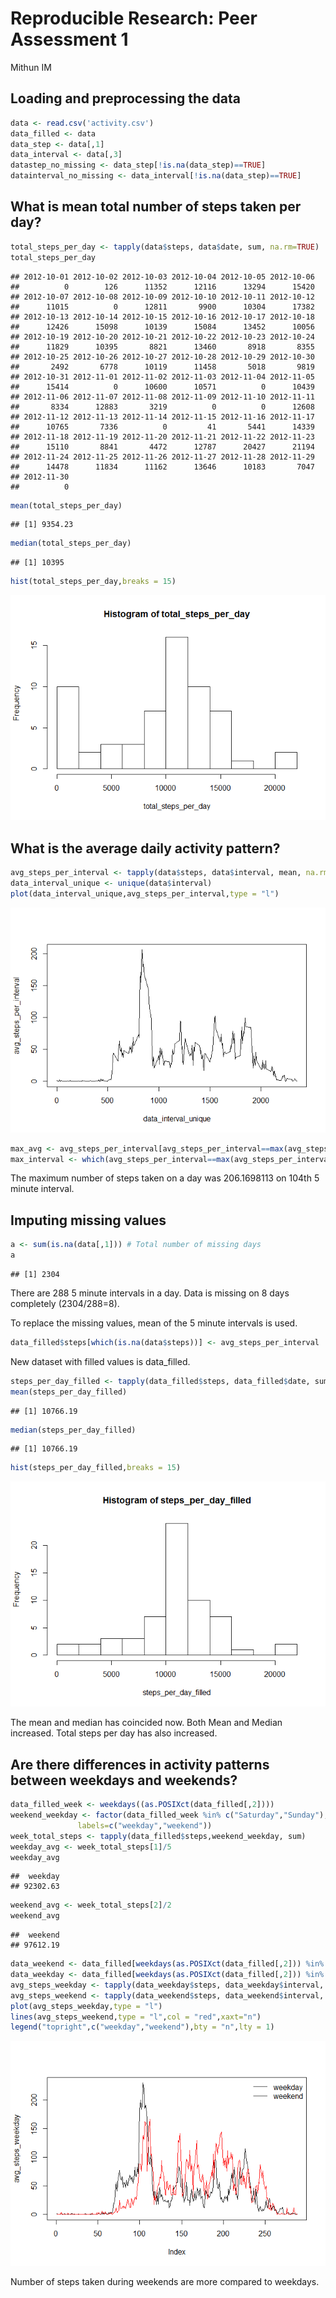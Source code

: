 # Reproducible Research: Peer Assessment 1
Mithun IM  

## Loading and preprocessing the data


```r
data <- read.csv('activity.csv')
data_filled <- data 
data_step <- data[,1]
data_interval <- data[,3]
datastep_no_missing <- data_step[!is.na(data_step)==TRUE]
datainterval_no_missing <- data_interval[!is.na(data_step)==TRUE]
```

## What is mean total number of steps taken per day?


```r
total_steps_per_day <- tapply(data$steps, data$date, sum, na.rm=TRUE)
total_steps_per_day
```

```
## 2012-10-01 2012-10-02 2012-10-03 2012-10-04 2012-10-05 2012-10-06 
##          0        126      11352      12116      13294      15420 
## 2012-10-07 2012-10-08 2012-10-09 2012-10-10 2012-10-11 2012-10-12 
##      11015          0      12811       9900      10304      17382 
## 2012-10-13 2012-10-14 2012-10-15 2012-10-16 2012-10-17 2012-10-18 
##      12426      15098      10139      15084      13452      10056 
## 2012-10-19 2012-10-20 2012-10-21 2012-10-22 2012-10-23 2012-10-24 
##      11829      10395       8821      13460       8918       8355 
## 2012-10-25 2012-10-26 2012-10-27 2012-10-28 2012-10-29 2012-10-30 
##       2492       6778      10119      11458       5018       9819 
## 2012-10-31 2012-11-01 2012-11-02 2012-11-03 2012-11-04 2012-11-05 
##      15414          0      10600      10571          0      10439 
## 2012-11-06 2012-11-07 2012-11-08 2012-11-09 2012-11-10 2012-11-11 
##       8334      12883       3219          0          0      12608 
## 2012-11-12 2012-11-13 2012-11-14 2012-11-15 2012-11-16 2012-11-17 
##      10765       7336          0         41       5441      14339 
## 2012-11-18 2012-11-19 2012-11-20 2012-11-21 2012-11-22 2012-11-23 
##      15110       8841       4472      12787      20427      21194 
## 2012-11-24 2012-11-25 2012-11-26 2012-11-27 2012-11-28 2012-11-29 
##      14478      11834      11162      13646      10183       7047 
## 2012-11-30 
##          0
```

```r
mean(total_steps_per_day)
```

```
## [1] 9354.23
```

```r
median(total_steps_per_day)
```

```
## [1] 10395
```

```r
hist(total_steps_per_day,breaks = 15) 
```

![](PA1_template_files/figure-html/unnamed-chunk-2-1.png) 

## What is the average daily activity pattern?


```r
avg_steps_per_interval <- tapply(data$steps, data$interval, mean, na.rm=TRUE) # avg_steps_per_interval
data_interval_unique <- unique(data$interval)
plot(data_interval_unique,avg_steps_per_interval,type = "l")
```

![](PA1_template_files/figure-html/unnamed-chunk-3-1.png) 


```r
max_avg <- avg_steps_per_interval[avg_steps_per_interval==max(avg_steps_per_interval)]
max_interval <- which(avg_steps_per_interval==max(avg_steps_per_interval))
```

The maximum number of steps taken on a day was 206.1698113 on 104th 5 minute interval.

## Imputing missing values


```r
a <- sum(is.na(data[,1])) # Total number of missing days
a
```

```
## [1] 2304
```
There are 288 5 minute intervals in a day. Data is missing on 8 days completely (2304/288=8).

To replace the missing values, mean of the 5 minute intervals is used.

```r
data_filled$steps[which(is.na(data$steps))] <- avg_steps_per_interval
```
New dataset with filled values is data_filled. 

```r
steps_per_day_filled <- tapply(data_filled$steps, data_filled$date, sum, na.rm=TRUE)
mean(steps_per_day_filled)
```

```
## [1] 10766.19
```

```r
median(steps_per_day_filled)
```

```
## [1] 10766.19
```

```r
hist(steps_per_day_filled,breaks = 15) 
```

![](PA1_template_files/figure-html/unnamed-chunk-7-1.png) 

The mean and median has coincided now. Both Mean and Median increased. Total steps per day has also increased. 

## Are there differences in activity patterns between weekdays and weekends?


```r
data_filled_week <- weekdays((as.POSIXct(data_filled[,2])))
weekend_weekday <- factor(data_filled_week %in% c("Saturday","Sunday"), 
               labels=c("weekday","weekend"))
week_total_steps <- tapply(data_filled$steps,weekend_weekday, sum)
weekday_avg <- week_total_steps[1]/5
weekday_avg
```

```
##  weekday 
## 92302.63
```

```r
weekend_avg <- week_total_steps[2]/2
weekend_avg
```

```
##  weekend 
## 97612.19
```

```r
data_weekend <- data_filled[weekdays(as.POSIXct(data_filled[,2])) %in% c("Sunday","Saturday"),]
data_weekday <- data_filled[weekdays(as.POSIXct(data_filled[,2])) %in% c("Monday","Tuesday","Wednesday","Thursday","Friday"),]
avg_steps_weekday <- tapply(data_weekday$steps, data_weekday$interval, mean, na.rm=TRUE) 
avg_steps_weekend <- tapply(data_weekend$steps, data_weekend$interval, mean, na.rm=TRUE) #
plot(avg_steps_weekday,type = "l")
lines(avg_steps_weekend,type = "l",col = "red",xaxt="n")
legend("topright",c("weekday","weekend"),bty = "n",lty = 1)
```

![](PA1_template_files/figure-html/unnamed-chunk-8-1.png) 

Number of steps taken during weekends are more compared to weekdays.
```
